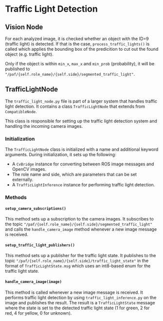 # Traffic Light Detection

## Vision Node

For each analyzed image, it is checked whether an object with the ID=9 (traffic light) is detected.
If that is the case, `process_traffic_lights()` is called which applies the bounding box of the predicition to cut out the found object (e.g. traffic light).

Only if the object is within `min_x`, `max_x` and `min_prob` (probability), it will be published to `"/paf/{self.role_name}/{self.side}/segmented_traffic_light"`.

## TrafficLightNode

The `traffic_light_node.py` file is part of a larger system that handles traffic light detection. It contains a class `TrafficLightNode` that extends from `CompatibleNode`.

This class is responsible for setting up the traffic light detection system and handling the incoming camera images.

### Initialization

The `TrafficLightNode` class is initialized with a name and additional keyword arguments. During initialization, it sets up the following:

- A `CvBridge` instance for converting between ROS image messages and OpenCV images.
- The role name and side, which are parameters that can be set externally.
- A `TrafficLightInference` instance for performing traffic light detection.

### Methods

#### `setup_camera_subscriptions()`

This method sets up a subscription to the camera images. It subscribes to the topic `"/paf/{self.role_name}/{self.side}/segmented_traffic_light"` and calls the `handle_camera_image` method whenever a new image message is received.

#### `setup_traffic_light_publishers()`

This method sets up a publisher for the traffic light state. It publishes to the topic `"/paf/{self.role_name}/{self.side}/traffic_light_state"` in the format of `TrafficLightState.msg` which uses an int8-based enum for the traffic light state.

#### `handle_camera_image(image)`

This method is called whenever a new image message is received. It performs traffic light detection by using `traffic_light_inference.py` on the image and publishes the result.
The result is a `TrafficLightState` message where the state is set to the detected traffic light state (1 for green, 2 for red, 4 for yellow, 0 for unknown).
